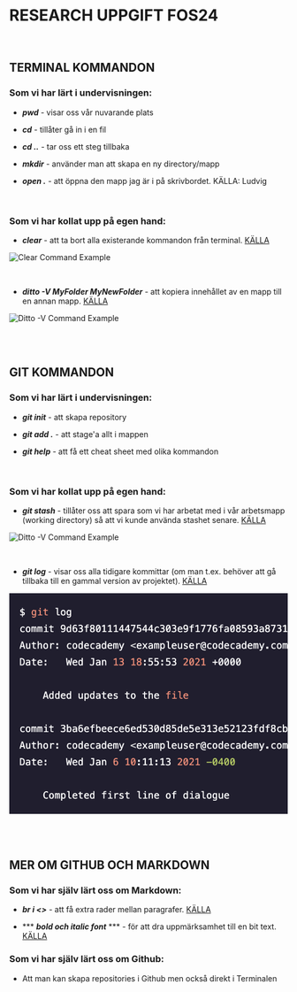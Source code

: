 # RESEARCH UPPGIFT FOS24

<br>

## TERMINAL KOMMANDON

### Som vi har lärt i undervisningen:

- ***pwd*** - visar oss vår nuvarande plats

- ***cd*** - tillåter gå in i en fil

- ***cd ..*** - tar oss ett steg tillbaka

- ***mkdir*** - använder man att skapa en ny directory/mapp

- ***open .*** - att öppna den mapp jag är i på skrivbordet. KÄLLA: Ludvig

<br>

### Som vi har kollat upp på egen hand:

- ***clear*** - att ta bort alla existerande kommandon från terminal. [KÄLLA](https://www.techrepublic.com/article/16-terminal-commands-every-user-should-know/)

![Clear Command Example](../Vecka37/assets/Git%20clear%20command.png)

<br>

- ***ditto -V MyFolder MyNewFolder*** - att kopiera innehållet av en mapp till en annan mapp. [KÄLLA](https://www.techrepublic.com/article/16-terminal-commands-every-user-should-know/)

![Ditto -V Command Example](../Vecka37/assets/Ditto%20-V%20command.png)

<br>
<br>

## GIT KOMMANDON

### Som vi har lärt i undervisningen:

- ***git init*** - att skapa repository

- ***git add .*** - att stage'a allt i mappen

- ***git help*** - att få ett cheat sheet med olika kommandon

<br>

### Som vi har kollat upp på egen hand:

- ***git stash*** - tillåter oss att spara som vi har arbetat med i vår arbetsmapp (working directory) så att vi kunde använda stashet senare. [KÄLLA](https://about.gitlab.com/images/press/git-cheat-sheet.pdf)

![Ditto -V Command Example](../Vecka37/assets/Git%20Stash%20Command.png)

<br>

- ***git log*** - visar oss alla tidigare kommittar (om man t.ex. behöver att gå tillbaka till en gammal version av projektet). [KÄLLA](https://www.codecademy.com/learn/learn-git/modules/learn-git-git-workflow-u/cheatsheet)

![Ditto -V Command Example](/assets/Git%20Log%20command.png)

<br>
<br>

## MER OM GITHUB OCH MARKDOWN

### Som vi har själv lärt oss om Markdown:

- ***br i <>*** - att få extra rader mellan paragrafer. [KÄLLA](https://docs.document360.com/docs/how-to-add-extra-space-in-markdown)

- *** ***bold och italic font*** *** - för att dra uppmärksamhet till en bit text. [KÄLLA](https://www.markdownguide.org/basic-syntax/)

### Som vi har själv lärt oss om Github:

- Att man kan skapa repositories i Github men också direkt i Terminalen



